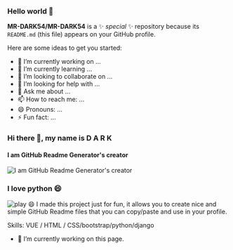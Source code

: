 ### Hello world 👋


**MR-DARK54/MR-DARK54** is a ✨ _special_ ✨ repository because its `README.md` (this file) appears on your GitHub profile.

Here are some ideas to get you started:

- 🔭 I’m currently working on ...
- 🌱 I’m currently learning ...
- 👯 I’m looking to collaborate on ...
- 🤔 I’m looking for help with ...
- 💬 Ask me about ...
- 📫 How to reach me: ...
- 😄 Pronouns: ...
- ⚡ Fun fact: ...





### Hi there 👋, my name is D A R K

#### I am GitHub Readme Generator's creator

![I am GitHub Readme Generator's creator](https://raw.githubusercontent.com/sagar-viradiya/sagar-viradiya/master/resources/banner.png)


### I love python 😄


![play 😄](https://raw.githubusercontent.com/saadeghi/saadeghi/master/dino.gif) 
I made this project just for fun, it allows you to create nice and simple GitHub Readme files that you can copy/paste and use in your profile.

Skills: VUE  / HTML / CSS/bootstrap/python/django

- 🔭 I’m currently working on this page. 

